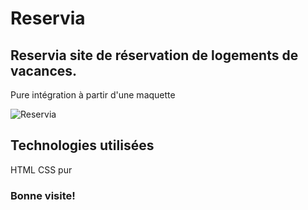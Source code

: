 # Reservia

## Reservia site de réservation de logements de vacances.

Pure intégration à partir d'une maquette

![Reservia](https://camo.githubusercontent.com/390a8ba597c793572851c06f17f78df3787b60d42023bd994c67e89ee20edd3b/68747470733a2f2f757365722e6f632d7374617469632e636f6d2f75706c6f61642f323032302f30382f32342f313539383236323835373830345f4d6171756574746525323072657365727669612d6d696e2e706e67)

## Technologies utilisées
HTML CSS pur


### Bonne visite!

